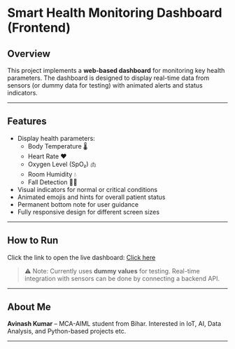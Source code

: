 # Smart Health Monitoring Dashboard (Frontend)

## Overview
This project implements a **web-based dashboard** for monitoring key health parameters. The dashboard is designed to display real-time data from sensors (or dummy data for testing) with animated alerts and status indicators.

---

## Features
- Display health parameters:
  - Body Temperature 🌡️
  - Heart Rate ❤️
  - Oxygen Level (SpO₂) 🫁
  - Room Humidity 💧
  - Fall Detection 🧍‍♂️
- Visual indicators for normal or critical conditions
- Animated emojis and hints for overall patient status
- Permanent bottom note for user guidance
- Fully responsive design for different screen sizes

---

## How to Run
Click the link to open the live dashboard: [Click here](https://avinash-prajapat.github.io/Smart-Health-Monitoring-IoT-Project/)

> ⚠️ Note: Currently uses **dummy values** for testing. Real-time integration with sensors can be done by connecting a backend API.

---

## About Me
**Avinash Kumar** – MCA-AIML student from Bihar. Interested in IoT, AI, Data Analysis, and Python-based projects etc.

---
